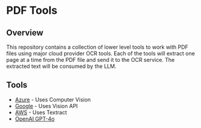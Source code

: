 # PDF Tools

## Overview

This repository contains a collection of lower level tools to work with PDF files using major cloud provider OCR tools. Each of the tools will extract one page at a time from the PDF file and send it to the OCR service. The extracted text will be consumed by the LLM.

## Tools

- [Azure](./azure) - Uses Computer Vision
- [Google](./google) - Uses Vision API
- [AWS](./aws) - Uses Textract
- [OpenAI GPT-4o](./openai)
